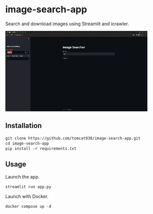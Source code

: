 # image-search-app

Search and download images using Streamlit and icrawler.

<img src="./src/screen.gif" />

## Installation

```
git clone https://github.com/tomcat930/image-search-app.git
cd image-search-app
pip install -r requirements.txt
```

## Usage

Launch the app.

```
streamlit run app.py
```

Launch with Docker.

```
docker compose up -d
```